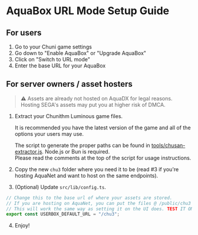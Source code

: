 # AquaBox URL Mode Setup Guide

## For users

1. Go to your Chuni game settings
2. Go down to "Enable AquaBox" or "Upgrade AquaBox"
3. Click on "Switch to URL mode"
4. Enter the base URL for your AquaBox

## For server owners / asset hosters

> :warning: Assets are already not hosted on AquaDX for legal reasons.<br>
> Hosting SEGA's assets may put you at higher risk of DMCA.

1. Extract your Chunithm Luminous game files.

    It is recommended you have the latest version of the game and all of the options your users may use.

    The script to generate the proper paths can be found in [tools/chusan-extractor.js](tools/chusan-extractor.js). Node.js or Bun is required.<br>
    Please read the comments at the top of the script for usage instructions.

2. Copy the new `chu3` folder where you need it to be (read #3 if you're hosting AquaNet and want to host on the same endpoints).
3. (Optional) Update `src/lib/config.ts`.
```ts
// Change this to the base url of where your assets are stored.
// If you are hosting on AquaNet, you can put the files @ /public/chu3 & use '/chu3' for your base url.
// This will work the same way as setting it on the UI does. TEST IT ON THE UI BEFORE YOU APPLY THIS CONFIG!!!
export const USERBOX_DEFAULT_URL = "/chu3"; 
```
4. Enjoy!